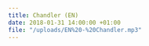 ```yaml
---
title: Chandler (EN)
date: 2018-01-31 14:00:00 +01:00
file: "/uploads/EN%20-%20Chandler.mp3"
---
```


